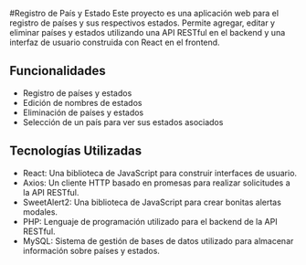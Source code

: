 #Registro de País y Estado
Este proyecto es una aplicación web para el registro de países y sus respectivos estados. Permite agregar, editar y eliminar países y estados utilizando una API RESTful en el backend y una interfaz de usuario construida con React en el frontend.

## Funcionalidades

- Registro de países y estados
- Edición de nombres de estados
- Eliminación de países y estados
- Selección de un país para ver sus estados asociados

## Tecnologías Utilizadas

- React: Una biblioteca de JavaScript para construir interfaces de usuario.
- Axios: Un cliente HTTP basado en promesas para realizar solicitudes a la API RESTful.
- SweetAlert2: Una biblioteca de JavaScript para crear bonitas alertas modales.
- PHP: Lenguaje de programación utilizado para el backend de la API RESTful.
- MySQL: Sistema de gestión de bases de datos utilizado para almacenar información sobre países y estados.


